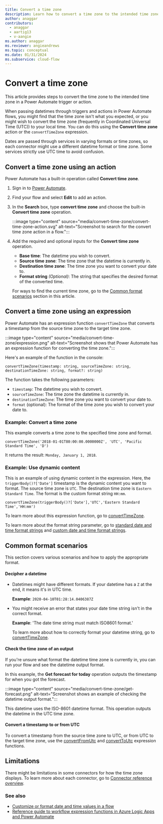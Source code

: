 ```yaml
---
title: Convert a time zone
description: Learn how to convert a time zone to the intended time zone in a Power Automate trigger or action.
author: anaggar
contributors:
  - anaggar
  - aartig13
  - v-aangie
ms.author: anaggar
ms.reviewer: angieandrews
ms.topic: conceptual
ms.date: 01/31/2024
ms.subservice: cloud-flow
---
```


# Convert a time zone

This article provides steps to convert the time zone to the intended time zone in a Power Automate trigger or action.

When passing datetimes through triggers and actions in Power Automate flows, you might find that the time zone isn't what you expected, or you might wish to convert the time zone (frequently in Coordinated Universal Time (UTC)) to your local time. You can do this using the **Convert time zone** action or the `convertTimeZone` expression.

Dates are passed through services in varying formats or time zones, so each connector might use a different datetime format or time zone. Some services strictly use UTC time to avoid confusion.

## Convert a time zone using an action

Power Automate has a built-in operation called **Convert time zone**.

1. Sign in to [Power Automate](https://make.powerautomate.com).
1. Find your flow and select **Edit** to add an action.
1. In the **Search** box, type **convert time zone** and choose the built-in **Convert time zone** operation.

   :::image type="content" source="media/convert-time-zone/convert-time-zone-action.svg" alt-text="Screenshot to search for the convert time zone action in a flow.":::

1. Add the required and optional inputs for the **Convert time zone** operation.

   - **Base time**: The datetime you wish to convert.
   - **Source time zone**: The time zone that the datetime is currently in.
   - **Destination time zone**: The time zone you want to convert your date to.
   - **Format string** *(Optional)*: The string that specifies the desired format of the converted time.

   For ways to find the current time zone, go to the [Common format scenarios](#common-format-scenarios) section in this article.

## Convert a time zone using an expression

Power Automate has an expression function `convertTimeZone` that converts a timestamp from the source time zone to the target time zone.



:::image type="content" source="media/convert-time-zone/expression.png" alt-text="Screenshot shows that Power Automate has an expression function for converting the time zone.":::

Here's an example of the function in the console:

```console
convertTimeZone(timestamp: string, sourceTimeZone: string, destinationTimeZone: string, format?: string)
```

The function takes the following parameters:

- `timestamp`: The datetime you wish to convert.
- `sourceTimeZone`: The time zone the datetime is currently in.
- `destinationTimeZone`: The time zone you want to convert your date to.
- `format` (optional): The format of the time zone you wish to convert your date to.

### Example: Convert a time zone

This example converts a time zone to the specified time zone and format.

```console
convertTimeZone('2018-01-01T80:00:00.0000000Z', 'UTC', 'Pacific Standard Time', 'D')
```

It returns the result: `Monday, January 1, 2018`.

### Example: Use dynamic content

 This is an example of using dynamic content in the expression. Here, the `triggerBody()?['Date']` timestamp is the dynamic content you want to format. The source time zone is `UTC`. The destination time zone is `Eastern Standard Time`. The format is the custom format string `HH:mm`.

```console
convertTimeZone(triggerBody()?['Date'],'UTC','Eastern Standard Time','HH:mm')
```

To learn more about this expression function, go to [convertTimeZone](/azure/logic-apps/workflow-definition-language-functions-reference#convertTimeZone).

To learn more about the format string parameter, go to [standard date and time format strings](/dotnet/standard/base-types/standard-date-and-time-format-strings) and [custom date and time format strings](/dotnet/standard/base-types/custom-date-and-time-format-strings).

## Common format scenarios

This section covers various scenarios and how to apply the appropriate format.

#### Decipher a datetime

- Datetimes might have different formats. If your datetime has a `Z` at the end, it means it's in UTC time.

  **Example**: `2020-04-10T01:28:14.0406387Z`

- You might receive an error that states your date time string isn't in the correct format.

    **Example**: 'The date time string must match ISO8601 format.'

    To learn more about how to correctly format your datetime string, go to [convertTimeZone](/azure/logic-apps/workflow-definition-language-functions-reference).

#### Check the time zone of an output

If you're unsure what format the datetime time zone is currently in, you can run your flow and see the datetime output format.

In this example, the **Get forecast for today** operation outputs the timestamp for when you got the forecast.

:::image type="content" source="media/convert-time-zone/get-forecast.png" alt-text="Screenshot shows an example of checking the datetime output format.":::

This datetime uses the ISO-8601 datetime format. This operation outputs the datetime in the UTC time zone.

#### Convert a timestamp to or from UTC

To convert a timestamp from the source time zone to UTC, or from UTC to the target time zone, use the [convertFromUtc](/azure/logic-apps/workflow-definition-language-functions-reference#convertfromutc) and [convertToUtc](/azure/logic-apps/workflow-definition-language-functions-reference#converttoutc) expression functions.

## Limitations

There might be limitations in some connectors for how the time zone displays. To learn more about each connector, go to [Connector reference overview](/connectors/connector-reference/).

### See also

- [Customize or format date and time values in a flow](date-time-values)
- [Reference guide to workflow expression functions in Azure Logic Apps and Power Automate](/azure/logic-apps/workflow-definition-language-functions-reference)
